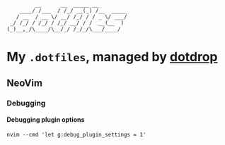 ```
         __      __  _____ __
    ____/ /___  / /_/ __(_) /__  _____
   / __  / __ \/ __/ /_/ / / _ \/ ___/
 _/ /_/ / /_/ / /_/ __/ / /  __(__  )
(_)__,_/\____/\__/_/ /_/_/\___/____/
```

# My `.dotfiles`, managed by [dotdrop](https://github.com/deadc0de6/dotdrop)

## NeoVim

### Debugging

#### Debugging plugin options

```
nvim --cmd 'let g:debug_plugin_settings = 1'
```
